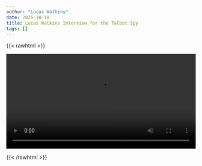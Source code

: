 ```yaml
---
author: "Lucas Watkins"
date: 2025-10-10
title: Lucas Watkins Interview for the Talbot Spy
tags: []
---
```


{{< rawhtml >}}

<video width=100% controls autoplay>
    <source src="/videos/lucas-watkins-interview.mp4" type="video/mp4">
    Your browser does not support the video tag.  
</video>

{{< /rawhtml >}}
